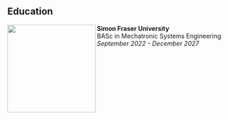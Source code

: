 ## Education

<img src="https://www.sfu.ca/content/sfu/communicators-toolkit/brand/guidelines/logos/logo-usage-guidelines/jcr:content/main_content/image.img.2000.high.png/1685743304203.png" align="left" width="200px"/>
<strong>Simon Fraser University</strong><br>
    BASc in Mechatronic Systems Engineering<br>
    <em>September 2022 - December 2027</em>
<br clear="left"/>
